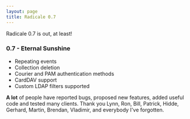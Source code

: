 ```yaml
---
layout: page
title: Radicale 0.7
---
```


Radicale 0.7 is out, at least!


### 0.7 - Eternal Sunshine

* Repeating events
* Collection deletion
* Courier and PAM authentication methods
* CardDAV support
* Custom LDAP filters supported

**A lot** of people have reported bugs, proposed new features, added useful
code and tested many clients. Thank you Lynn, Ron, Bill, Patrick, Hidde,
Gerhard, Martin, Brendan, Vladimir, and everybody I've forgotten.
